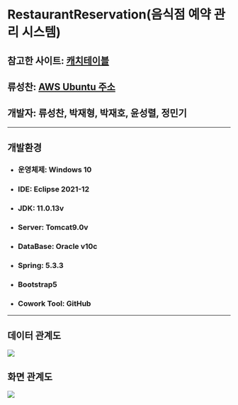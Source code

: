 # RestaurantReservation(음식점 예약 관리 시스템)
참고한 사이트: [캐치테이블](https://app.catchtable.co.kr)<br>
---
류성찬: [AWS Ubuntu 주소](http://13.209.121.223:8080/RestaurantReservation/)<br>
---
## 개발자: 류성찬, 박재형, 박재호, 윤성렬, 정민기
---
## 개발환경
* ### 운영체제: Windows 10
* ### IDE: Eclipse 2021-12
* ### JDK: 11.0.13v
* ### Server: Tomcat9.0v
* ### DataBase: Oracle v10c
* ### Spring: 5.3.3
* ### Bootstrap5
* ### Cowork Tool: GitHub
---
## 데이터 관계도
<img src="https://user-images.githubusercontent.com/37442691/173721592-9cd3d06e-09a7-4bb2-b55e-d1a78a1e02de.jpg">

## 화면 관계도
<img src="https://user-images.githubusercontent.com/37442691/173727851-1acf966f-302c-4716-a916-70c44ada454e.png">
